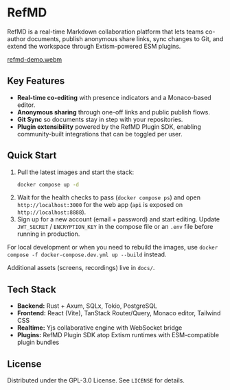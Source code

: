 # RefMD

RefMD is a real-time Markdown collaboration platform that lets teams co-author documents, publish anonymous share links, sync changes to Git, and extend the workspace through Extism-powered ESM plugins.

[refmd-demo.webm](https://github.com/user-attachments/assets/493ade04-109d-4551-be81-c23c49c23167)

## Key Features
- **Real-time co-editing** with presence indicators and a Monaco-based editor.
- **Anonymous sharing** through one-off links and public publish flows.
- **Git Sync** so documents stay in step with your repositories.
- **Plugin extensibility** powered by the RefMD Plugin SDK, enabling community-built integrations that can be toggled per user.

## Quick Start
1. Pull the latest images and start the stack:
   ```bash
   docker compose up -d
   ```
2. Wait for the health checks to pass (`docker compose ps`) and open `http://localhost:3000` for the web app (`api` is exposed on `http://localhost:8888`).
3. Sign up for a new account (email + password) and start editing. Update `JWT_SECRET` / `ENCRYPTION_KEY` in the compose file or an `.env` file before running in production.

For local development or when you need to rebuild the images, use `docker compose -f docker-compose.dev.yml up --build` instead.

Additional assets (screens, recordings) live in `docs/`.

## Tech Stack
- **Backend:** Rust + Axum, SQLx, Tokio, PostgreSQL
- **Frontend:** React (Vite), TanStack Router/Query, Monaco editor, Tailwind CSS
- **Realtime:** Yjs collaborative engine with WebSocket bridge
- **Plugins:** RefMD Plugin SDK atop Extism runtimes with ESM-compatible plugin bundles

## License
Distributed under the GPL-3.0 License. See `LICENSE` for details.
